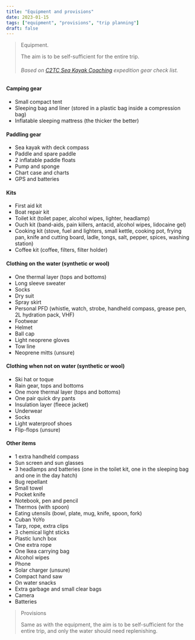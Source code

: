 ```yaml
---
title: "Equipment and provisions"
date: 2023-01-15
tags: ["equipment", "provisions", "trip planning"]
draft: false
---
```


> Equipment.
>
> The aim is to be self-sufficient for the entire trip.
>
> ###### Based on [C2TC Sea Kayak Coaching](https://committed2thecore.com/) expedition gear check list.

#### Camping gear

-   Small compact tent
-   Sleeping bag and liner (stored in a plastic bag inside a compression bag)
-   Inflatable sleeping mattress (the thicker the better)

#### Paddling gear

-   Sea kayak with deck compass
-   Paddle and spare paddle
-   2 inflatable paddle floats
-   Pump and sponge
-   Chart case and charts
-   GPS and batteries

#### Kits

-   First aid kit
-   Boat repair kit
-   Toilet kit (toilet paper, alcohol wipes, lighter, headlamp)
-   Ouch kit (band-aids, pain killers, antacid, alcohol wipes, lidocaine gel)
-   Cooking kit (stove, fuel and lighters, small kettle, cooking pot, frying pan, knife and cutting board, ladle, tongs, salt, pepper, spices, washing station)
-   Coffee kit (coffee, filters, filter holder)

#### Clothing on the water (synthetic or wool)

-   One thermal layer (tops and bottoms)
-   Long sleeve sweater
-   Socks
-   Dry suit
-   Spray skirt
-   Personal PFD (whistle, watch, strobe, handheld compass, grease pen, 2L hydration pack, VHF)
-   Footwear
-   Helmet
-   Ball cap
-   Light neoprene gloves
-   Tow line
-   Neoprene mitts (unsure)

#### Clothing when not on water (synthetic or wool)

-   Ski hat or toque
-   Rain gear, tops and bottoms
-   One more thermal layer (tops and bottoms)
-   One pair quick dry pants
-   Insulation layer (fleece jacket)
-   Underwear
-   Socks
-   Light waterproof shoes
-   Flip-flops (unsure)

#### Other items

-   1 extra handheld compass
-   Sun screen and sun glasses
-   3 headlamps and batteries (one in the toilet kit, one in the sleeping bag and one in the day hatch)
-   Bug repellant
-   Small towel
-   Pocket knife
-   Notebook, pen and pencil
-   Thermos (with spoon)
-   Eating utensils (bowl, plate, mug, knife, spoon, fork)
-   Cuban YoYo
-   Tarp, rope, extra clips
-   3 chemical light sticks
-   Plastic lunch box
-   One extra rope
-   One Ikea carrying bag
-   Alcohol wipes
-   Phone
-   Solar charger (unsure)
-   Compact hand saw
-   On water snacks
-   Extra garbage and small clear bags
-   Camera
-   Batteries

> Provisions
>
> Same as with the equipment, the aim is to be self-sufficient for the entire trip, and only the water should need replenishing.
